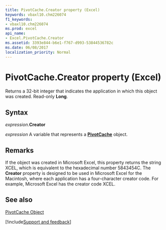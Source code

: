 ```yaml
---
title: PivotCache.Creator property (Excel)
keywords: vbaxl10.chm226074
f1_keywords:
- vbaxl10.chm226074
ms.prod: excel
api_name:
- Excel.PivotCache.Creator
ms.assetid: 3393e844-b6e1-f767-d993-53844536782c
ms.date: 06/08/2017
localization_priority: Normal
---
```



# PivotCache.Creator property (Excel)

Returns a 32-bit integer that indicates the application in which this object was created. Read-only  **Long**.


## Syntax

_expression_.**Creator**

_expression_ A variable that represents a **[PivotCache](Excel.PivotCache.md)** object.


## Remarks

If the object was created in Microsoft Excel, this property returns the string XCEL, which is equivalent to the hexadecimal number 5843454C. The  **Creator** property is designed to be used in Microsoft Excel for the Macintosh, where each application has a four-character creator code. For example, Microsoft Excel has the creator code XCEL.


## See also


[PivotCache Object](Excel.PivotCache.md)

[!include[Support and feedback](~/includes/feedback-boilerplate.md)]